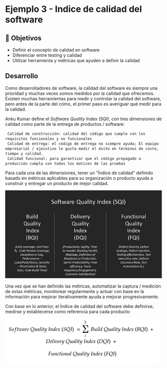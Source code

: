 # Ejemplo 3 - Indice de calidad del software

## :dart: Objetivos

- Definir el concepto de calidad en software
- Diferenciar entre testing y calidad
- Utilizar herramienta y métricas que ayuden a definir la calidad

## Desarrollo

Como desarrolladores de software, la calidad del software es siempre una prioridad y muchas veces somos medidos por la
calidad que ofrecemos. Existen muchas herramientas para medir y controlar la calidad del software, pero antes de la
parte del cómo, el primer paso es averiguar qué medir para la calidad.

Anku Kumar define el _Software Quality Index (SQI)_, con tres dimensiones de calidad como parte de la entrega de
productos / software:

     Calidad de construcción: calidad del código que cumple con los requisitos funcionales y no funcionales
     Calidad de entrega: el código de entrega no siempre ayuda; El equipo empresarial / ejecutivo le gusta medir el éxito en términos de costo, tiempo y calidad.
     Calidad funcional: para garantizar que el código propagado a producción cumpla con todos los matices de las pruebas

Para cada una de las dimensiones, tener un "Índice de calidad" definido basado en métricas aplicables para su
organización o producto ayuda a construir y entregar un producto de mejor calidad.

![img.png](img.png)

Una vez que se han definido las métricas, automatizar la captura / medición de estas métricas, monitorear regularmente y
actuar con base en la información para mejorar iterativamente ayuda a mejorar progresivamente.

Con base en lo anterior, el Índice de calidad del software debe definirse, medirse y establecerse como referencia para
cada producto:

![img_1.png](img_1.png)

